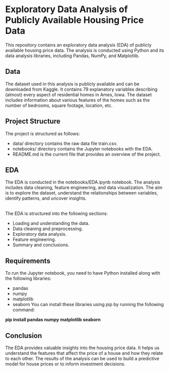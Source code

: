 # Exploratory Data Analysis of Publicly Available Housing Price Data
This repository contains an exploratory data analysis (EDA) of publicly available housing price data. The analysis is conducted using Python and its data analysis libraries, including Pandas, NumPy, and Matplotlib.

## Data
The dataset used in this analysis is publicly available and can be downloaded from Kaggle. It contains 79 explanatory variables describing (almost) every aspect of residential homes in Ames, Iowa. The dataset includes information about various features of the homes such as the number of bedrooms, square footage, location, etc.

## Project Structure
The project is structured as follows:

* data/ directory contains the raw data file train.csv.
* notebooks/ directory contains the Jupyter notebooks with the EDA.
* README.md is the current file that provides an overview of the project.
## EDA
The EDA is conducted in the notebooks/EDA.ipynb notebook. The analysis includes data cleaning, feature engineering, and data visualization. The aim is to explore the dataset, understand the relationships between variables, identify patterns, and uncover insights.

</br> The EDA is structured into the following sections:

* Loading and understanding the data.
* Data cleaning and preprocessing.
* Exploratory data analysis.
* Feature engineering.
* Summary and conclusions.
## Requirements
To run the Jupyter notebook, you need to have Python installed along with the following libraries:

* pandas
* numpy
* matplotlib
* seaborn
You can install these libraries using pip by running the following command:

**pip install pandas numpy matplotlib seaborn**
## Conclusion
The EDA provides valuable insights into the housing price data. It helps us understand the features that affect the price of a house and how they relate to each other. The results of the analysis can be used to build a predictive model for house prices or to inform investment decisions.
